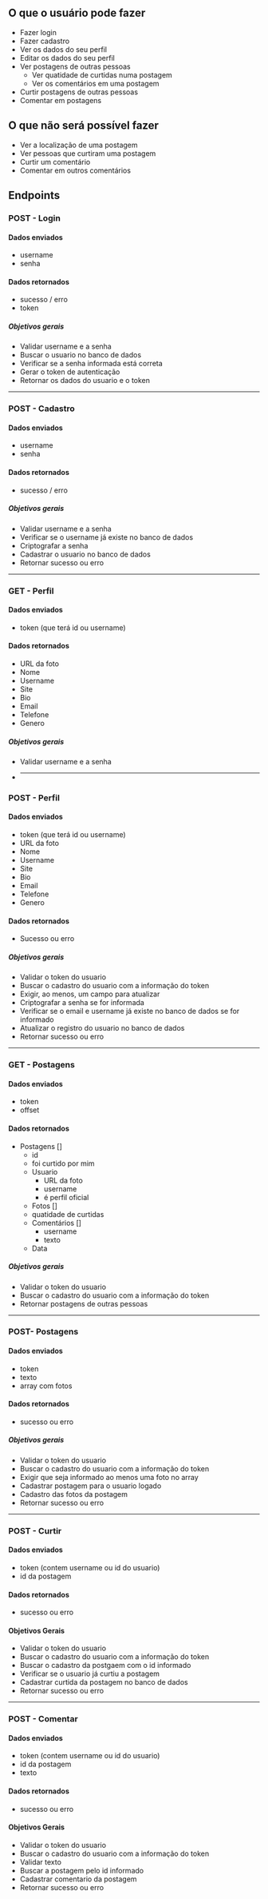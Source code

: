 ## O que o usuário pode fazer

- Fazer login
- Fazer cadastro
- Ver os dados do seu perfil
- Editar os dados do seu perfil
- Ver postagens de outras pessoas
  - Ver quatidade de curtidas numa postagem
  - Ver os comentários em uma postagem
- Curtir postagens de outras pessoas
- Comentar em postagens

## O que não será possível fazer

- Ver a localização de uma postagem
- Ver pessoas que curtiram uma postagem
- Curtir um comentário
- Comentar em outros comentários

## Endpoints

### POST - Login

#### Dados enviados

- username
- senha

#### Dados retornados

- sucesso / erro
- token

##### Objetivos gerais

- Validar username e a senha
- Buscar o usuario no banco de dados
- Verificar se a senha informada está correta
- Gerar o token de autenticação
- Retornar os dados do usuario e o token

---

### POST - Cadastro

#### Dados enviados

- username
- senha

#### Dados retornados

- sucesso / erro

##### Objetivos gerais

- Validar username e a senha
- Verificar se o username já existe no banco de dados
- Criptografar a senha
- Cadastrar o usuario no banco de dados
- Retornar sucesso ou erro

---

### GET - Perfil

#### Dados enviados

- token (que terá id ou username)

#### Dados retornados

- URL da foto
- Nome
- Username
- Site
- Bio
- Email
- Telefone
- Genero

##### Objetivos gerais

- Validar username e a senha
- ***

### POST - Perfil

#### Dados enviados

- token (que terá id ou username)
- URL da foto
- Nome
- Username
- Site
- Bio
- Email
- Telefone
- Genero

#### Dados retornados

- Sucesso ou erro

##### Objetivos gerais

- Validar o token do usuario
- Buscar o cadastro do usuario com a informação do token
- Exigir, ao menos, um campo para atualizar
- Criptografar a senha se for informada
- Verificar se o email e username já existe no banco de dados se for informado
- Atualizar o registro do usuario no banco de dados
- Retornar sucesso ou erro

---

### GET - Postagens

#### Dados enviados

- token
- offset

#### Dados retornados

- Postagens []
  - id
  - foi curtido por mim
  - Usuario
    - URL da foto
    - username
    - é perfil oficial
  - Fotos []
  - quatidade de curtidas
  - Comentários []
    - username
    - texto
  - Data

##### Objetivos gerais

- Validar o token do usuario
- Buscar o cadastro do usuario com a informação do token
- Retornar postagens de outras pessoas

---

### POST- Postagens

#### Dados enviados

- token
- texto
- array com fotos

#### Dados retornados

- sucesso ou erro

##### Objetivos gerais

- Validar o token do usuario
- Buscar o cadastro do usuario com a informação do token
- Exigir que seja informado ao menos uma foto no array
- Cadastrar postagem para o usuario logado
- Cadastro das fotos da postagem
- Retornar sucesso ou erro

---

### POST - Curtir

#### Dados enviados

- token (contem username ou id do usuario)
- id da postagem

#### Dados retornados

- sucesso ou erro

#### Objetivos Gerais

- Validar o token do usuario
- Buscar o cadastro do usuario com a informação do token
- Buscar o cadastro da postgaem com o id informado
- Verificar se o usuario já curtiu a postagem
- Cadastrar curtida da postagem no banco de dados
- Retornar sucesso ou erro

---

### POST - Comentar

#### Dados enviados

- token (contem username ou id do usuario)
- id da postagem
- texto

#### Dados retornados

- sucesso ou erro

#### Objetivos Gerais

- Validar o token do usuario
- Buscar o cadastro do usuario com a informação do token
- Validar texto
- Buscar a postagem pelo id informado
- Cadastrar comentario da postagem
- Retornar sucesso ou erro

